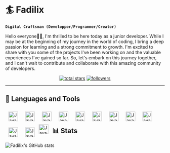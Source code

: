 # 🏄 Fadilix
**`Digital Craftsman (Developper/Programmer/Creator)`**

Hello everyone👋🏾, I'm thrilled to be here today as a junior developer. While I may be at the beginning of my journey in the world of coding, I bring a deep passion for learning and a strong commitment to growth. I'm excited to share with you some of the projects I've been working on and the valuable experiences I've gained so far. So, let's embark on this journey together, and I can't wait to contribute and collaborate with this amazing community of developers.
<p align="center">
  <a href="https://github.com/Fadilix?tab=repositories&sort=stargazers">
    <img alt="total stars" title="Total stars on GitHub" src="https://custom-icon-badges.demolab.com/github/stars/Fadilix?color=55960c&style=for-the-badge&labelColor=488207&logo=star"/></a>
  <a href="https://github.com/Fadilix?tab=followers">
    <img alt="followers" title="Follow me on Github" src="https://custom-icon-badges.demolab.com/github/followers/Fadilix?color=236ad3&labelColor=1155ba&style=for-the-badge&logo=person-add&label=Follow&logoColor=white"/></a>
</p>

---
## 🧰 Languages and Tools
<img align="left" alt="JavaScript" width="30px" style="padding:10px;" src="https://cdn.jsdelivr.net/gh/devicons/devicon/icons/dart/dart-original.svg">
<img align="left" alt="JavaScript" width="30px" style="padding:10px;" src="https://cdn.jsdelivr.net/gh/devicons/devicon/icons/flutter/flutter-original.svg">
<img align="left" alt="JavaScript" width="30px" style="padding:10px;" src="https://cdn.jsdelivr.net/gh/devicons/devicon/icons/firebase/firebase-plain.svg">
<img align="left" alt="JavaScript" width="30px" style="padding:10px;" src="https://cdn.jsdelivr.net/gh/devicons/devicon/icons/html5/html5-original.svg">
<img align="left" alt="JavaScript" width="30px" style="padding:10px;" src="https://cdn.jsdelivr.net/gh/devicons/devicon/icons/css3/css3-original.svg">
<img align="left" alt="JavaScript" width="30px" style="padding:10px;" src="https://cdn.jsdelivr.net/gh/devicons/devicon/icons/tailwindcss/tailwindcss-plain.svg">
<img align="left" alt="JavaScript" width="30px" style="padding:10px;" src="https://cdn.jsdelivr.net/gh/devicons/devicon/icons/javascript/javascript-original.svg">
<img align="left" alt="JavaScript" width="30px" style="padding:10px;" src="https://cdn.jsdelivr.net/gh/devicons/devicon/icons/react/react-original.svg">
<img align="left" alt="JavaScript" width="30px" style="padding:10px;" src="https://cdn.jsdelivr.net/gh/devicons/devicon/icons/nodejs/nodejs-original.svg">
<img align="left" alt="JavaScript" width="30px" style="padding:10px;" src="https://cdn.jsdelivr.net/gh/devicons/devicon/icons/mysql/mysql-original-wordmark.svg">
<img align="left" alt="JavaScript" width="30px" style="padding:10px;" src="https://cdn.jsdelivr.net/gh/devicons/devicon/icons/git/git-original.svg">

<img align="left" alt="JavaScript" width="30px" style="padding-right:10px;" src="https://cdn.jsdelivr.net/gh/devicons/devicon/icons/python/python-original.svg">
<br />

#

## 📊 Stats
![Fadilix's GitHub stats](https://github-readme-stats.vercel.app/api?username=Fadilix&show_icons=true&theme=gruvbox)
